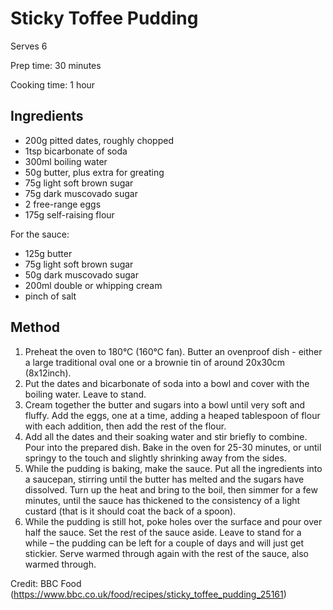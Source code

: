 # Sticky Toffee Pudding
Serves 6

Prep time: 30 minutes

Cooking time: 1 hour

## Ingredients
  + 200g pitted dates, roughly chopped
  + 1tsp bicarbonate of soda
  + 300ml boiling water
  + 50g butter, plus extra for greating
  + 75g light soft brown sugar
  + 75g dark muscovado sugar
  + 2 free-range eggs
  + 175g self-raising flour

  For the sauce:
  + 125g butter
  + 75g light soft brown sugar
  + 50g dark muscovado sugar
  + 200ml double or whipping cream
  + pinch of salt

## Method
 1. Preheat the oven to 180°C (160°C fan). Butter an ovenproof dish - either a large traditional oval one or a brownie tin of around 20x30cm (8x12inch).
 2. Put the dates and bicarbonate of soda into a bowl and cover with the boiling water. Leave to stand.
 3. Cream together the butter and sugars into a bowl until very soft and fluffy. Add the eggs, one at a time, adding a heaped tablespoon of flour with each addition, then add the rest of the flour.
 4. Add all the dates and their soaking water and stir briefly to combine. Pour into the prepared dish. Bake in the oven for 25-30 minutes, or until springy to the touch and slightly shrinking away from the sides.
 5. While the pudding is baking, make the sauce. Put all the ingredients into a saucepan, stirring until the butter has melted and the sugars have dissolved. Turn up the heat and bring to the boil, then simmer for a few minutes, until the sauce has thickened to the consistency of a light custard (that is it should coat the back of a spoon).
 6. While the pudding is still hot, poke holes over the surface and pour over half the sauce. Set the rest of the sauce aside. Leave to stand for a while – the pudding can be left for a couple of days and will just get stickier. Serve warmed through again with the rest of the sauce, also warmed through.


Credit: BBC Food (https://www.bbc.co.uk/food/recipes/sticky_toffee_pudding_25161)
